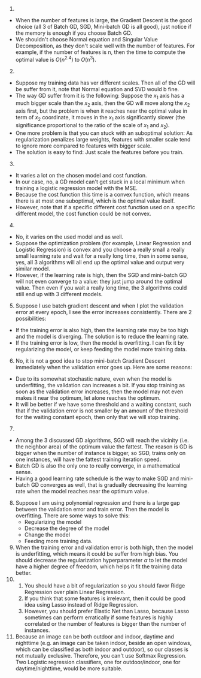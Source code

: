 1. 
- When the number of features is large, the Gradient Descent is the good choice (all 3 of Batch GD, SGD, Mini-batch GD is all good), just notice if the memory is enough if you choose Batch GD. 
- We shouldn't choose Normal equation and Singular Value Decomposition, as they don't scale well with the number of features. For example, if the number of features is n, then the time to compute the optimal value is $O(n^{2.4})$ to $O(n^3)$.
2. 
- Suppose my training data has ver different scales. Then all of the GD will be suffer from it, note that Normal equation and SVD would b fine.
- The way GD suffer from it is the following: Suppose the $x_1$ axis has a much bigger scale than the $x_2$ axis, then the GD will move along the $x_2$ axis first, but the problem is when it reaches near the optimal value in term of $x_2$ coordinate, it moves in the $x_1$ axis significantly slower (the significance proportional to the ratio of the scale of $x_1$ and $x_2$).  
- One more problem is that you can stuck with an suboptimal solution: As regularization penalizes large weights, features with smaller scale tend to ignore more compared to features with bigger scale.
- The solution is easy to find: Just scale the features before you train.
3. 
- It varies a lot on the chosen model and cost function.
- In our case, no, a GD model can't get stuck in a local minimum when training a logistic regression model with the MSE. 
- Because the cost function this time is a convex function, which means there is at most one suboptimal, which is the optimal value itself.
- However, note that if a specific different cost function used on a specific different model, the cost function could be not convex.
4. 
- No, it varies on the used model and as well. 
- Suppose the optimization problem (for example, Linear Regression and Logistic Regression) is convex and you choose a really small a really small learning rate and wait for a really long time, then in some sense, yes, all 3 algorithms will all end up the optimal value and output very similar model.
- However, if the learning rate is high, then the SGD and mini-batch GD will not even converge to a value: they just jump around the optimal value. Then even if you wait a really long time, the 3 algorithms could still end up with 3 different models.
5. Suppose I use batch gradient descent and when I plot the validation error at every epoch, I see the error increases consistently. There are 2 possibilities:
- If the training error is also high, then the learning rate may be too high and the model is diverging. The solution is to reduce the learning rate.
- If the training error is low, then the model is overfitting. I can fix it by regularizing the model, or keep feeding the model more training data.
6. No, it is not a good idea to stop mini-batch Gradient Descent immediately when the validation error goes up. Here are some reasons:
- Due to its somewhat stochastic nature, even when the model is underfitting, the validation can increases a bit. If you stop training as soon as the validation error increases, then the model may not even makes it near the optimum, let alone reaches the optimum.
- It will be better if we have some threshold and a waiting constant, such that if the validation error is not smaller by an amount of the threshold for the waiting constant epoch, then only that we will stop training.
7. 
- Among the 3 discussed GD algorithms, SGD will reach the vicinity (i.e. the neighbor area) of the optimum value the fattest. The reason is GD is bigger when the number of instance is bigger, so SGD, trains only on one instances, will have the fattest training iteration speed.
- Batch GD is also the only one to really converge, in a mathematical sense.
- Having a good learning rate schedule is the way to make SGD and mini-batch GD converges as well, that is gradually decreasing the learning rate when the model reaches near the optimum value.
8. Suppose I am using polynomial regression and there is a large gap between the validation error and train error. Then the model is overfitting. There are some ways to solve this:
    - Regularizing the model
    - Decrease the degree of the model
    - Change the model
    - Feeding more training data.
9. When the training error and validation error is both high, then the model is underfitting, which means it could be suffer from high bias. You should decrease the regularization hyperparameter $\alpha$ to let the model have a higher degree of freedom, which helps it fit the training data better.
10. 1. You should have a bit of regularization so you should favor Ridge Regression over plain Linear Regression.
    2. If you think that some features is irrelevant, then it could be good idea using Lasso instead of Ridge Regression.
    3. However, you should prefer Elastic Net than Lasso, because Lasso sometimes can perform erratically if some features is highly correlated or the number of features is bigger than the number of instances.
11. Because an image can be both outdoor and indoor, daytime and nighttime (e.g. an image can be taken indoor, beside an open windows, which can be classified as both indoor and outdoor), so our classes is not mutually exclusive. Therefore, you can't use Softmax Regression. Two Logistic regression classifiers, one for outdoor/indoor, one for daytime/nighttime, would be more suitable.